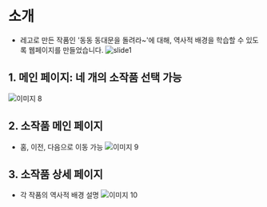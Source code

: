 ﻿# 소개
- 레고로 만든 작품인 '동동 동대문을 돌려라~'에 대해, 역사적 배경을 학습할 수 있도록 웹페이지를 만들었습니다.
![slide1](https://github.com/user-attachments/assets/d572dd88-b766-48d7-a181-accd1e7d78a4)


## 1. 메인 페이지: 네 개의 소작품 선택 가능
![이미지 8](https://github.com/user-attachments/assets/8bfe1fa5-41c6-4b95-bb86-0d39a5967a65)


## 2. 소작품 메인 페이지
- 홈, 이전, 다음으로 이동 가능
![이미지 9](https://github.com/user-attachments/assets/aa6bff89-9ece-482f-b167-cbc1b703f06c)

## 3. 소작품 상세 페이지
- 각 작품의 역사적 배경 설명
![이미지 10](https://github.com/user-attachments/assets/904aa151-bd44-4569-b8f4-e08690f4abf0)
